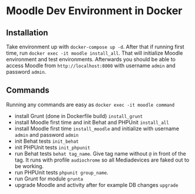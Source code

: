 # Moodle Dev Environment in Docker

## Installation

Take environment up with `docker-compose up -d`. After that if running first time, run `docker exec -it moodle install_all`. That will initialize Moodle environment and test environments. Afterwards you should be able to access Moodle from `http://localhost:8000` with username `admin` and password `admin`.

## Commands

Running any commands are easy as `docker exec -it moodle command`

- install Grunt (done in Dockerfile build) `install_grunt`
- install Moodle first time and init Behat and PHPUnit `install_all`
- install Moodle first time `install_moodle` and initialize with username `admin` and password `admin`
- init Behat tests `init_behat`
- init PHPUnit tests `init_phpunit`
- run Behat tests `behat tag_name`. Give tag name without `@` in front of the tag. It runs with profile `audiochrome` so all Mediadevices are faked out to be working.
- run PHPUnit tests `phpunit group_name`.
- run Grunt for module `grunta`
- upgrade Moodle and activity after for example DB changes `upgrade`